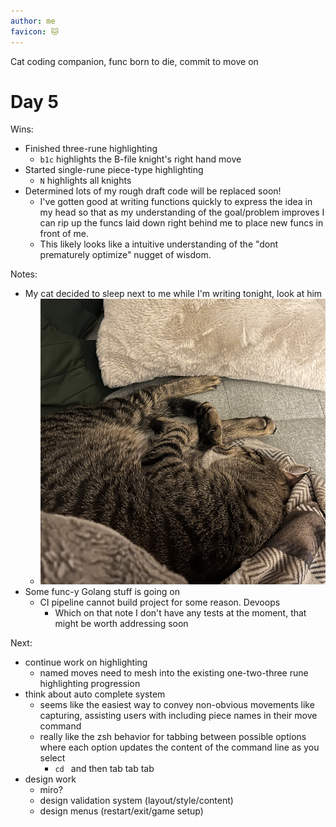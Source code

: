 ```yaml
---
author: me
favicon: 🐱
---
```


Cat coding companion, func born to die, commit to move on

# Day 5

Wins:
* Finished three-rune highlighting
    * `b1c` highlights the B-file knight's right hand move
* Started single-rune piece-type highlighting
    * `N` highlights all knights
* Determined lots of my rough draft code will be replaced soon!
    * I've gotten good at writing functions quickly to express the idea in my head so that as my understanding of the goal/problem improves I can rip up the funcs laid down right behind me to place new funcs in front of me.
    * This likely looks like a intuitive understanding of the "dont prematurely optimize" nugget of wisdom.

Notes:
* My cat decided to sleep next to me while I'm writing tonight, look at him
    * ![a very normal looking cat sleeping on a grey blanket](/assets/dbc-day-6-gus.png)
* Some func-y Golang stuff is going on
    * CI pipeline cannot build project for some reason. Devoops
        * Which on that note I don't have any tests at the moment, that might be worth addressing soon

Next:
* continue work on highlighting
    * named moves need to mesh into the existing one-two-three rune highlighting progression
* think about auto complete system
    * seems like the easiest way to convey non-obvious movements like capturing, assisting users with including piece names in their move command
    * really like the zsh behavior for tabbing between possible options where each option updates the content of the command line as you select
        * `cd ` and then tab tab tab
* design work
    * miro?
    * design validation system (layout/style/content)
    * design menus (restart/exit/game setup)
